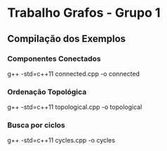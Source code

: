 # Trabalho Grafos - Grupo 1

## Compilação dos Exemplos

### Componentes Conectados
g++ -std=c++11 connected.cpp -o connected

### Ordenação Topológica
g++ -std=c++11 topological.cpp -o topological

### Busca por ciclos
g++ -std=c++11 cycles.cpp -o cycles